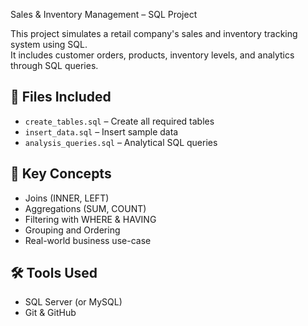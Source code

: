 Sales & Inventory Management – SQL Project

This project simulates a retail company's sales and inventory tracking system using SQL.  
It includes customer orders, products, inventory levels, and analytics through SQL queries.

## 📁 Files Included
- `create_tables.sql` – Create all required tables
- `insert_data.sql` – Insert sample data
- `analysis_queries.sql` – Analytical SQL queries

## 🧠 Key Concepts
- Joins (INNER, LEFT)
- Aggregations (SUM, COUNT)
- Filtering with WHERE & HAVING
- Grouping and Ordering
- Real-world business use-case

## 🛠️ Tools Used
- SQL Server (or MySQL)
- Git & GitHub

